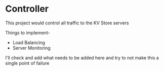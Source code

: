 # Controller

This project would control all traffic to the KV Store servers

Things to implement-
- Load Balancing
- Server Monitoring

I'll check and add what needs to be added here and try to not make this a single point of failure